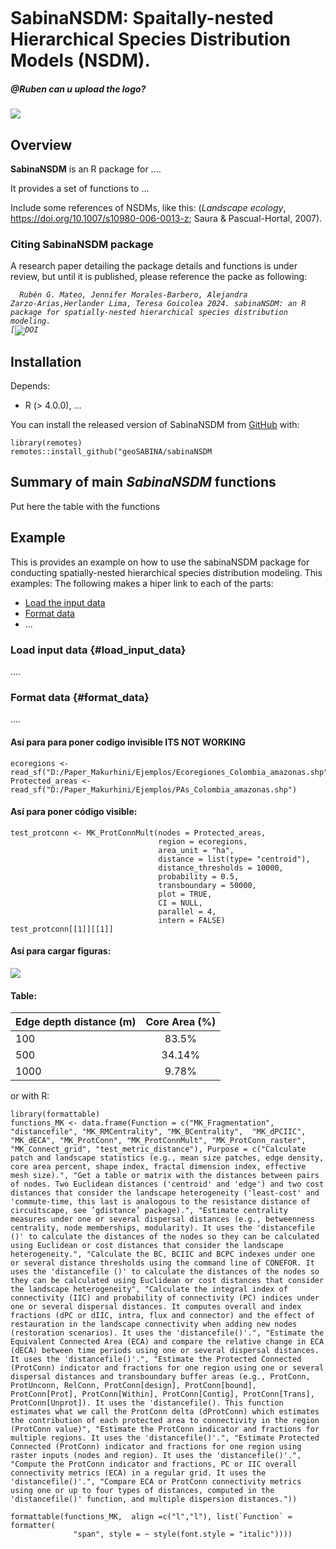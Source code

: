 

<!-- README.md is generated from README.Rmd. Please edit that file -->

```{r, include = FALSE} knitr::opts_chunk$set(collapse = TRUE,comment = "#>",fig.path = "man/figures/README-",out.width = "60%"  message=FALSE, warning=FALSE)
```

# SabinaNSDM: Spaitally-nested Hierarchical Species Distribution Models (NSDM).

##### @Ruben can u upload the logo?
![](directory/logo.png)


## Overview

<strong>SabinaNSDM</strong> is an R package for ....

It provides a set of functions to ...

Include some references of NSDMs, like this: (*Landscape ecology*, <https://doi.org/10.1007/s10980-006-0013-z>; Saura
& Pascual-Hortal, 2007).


### Citing SabinaNSDM package

A research paper detailing the package details and functions is under review, but until it is
published, please reference the packe as following:

<code> <i> Rubén G. Mateo, Jennifer Morales-Barbero, Alejandra Zarzo-Arias,Herlander Lima, Teresa Goicolea 2024. sabinaNSDM: an R package for spatially-nested hierarchical species distribution modeling.
[![DOI](https://zenodo.org/...)
</code> </i>

## Installation

Depends: 
-   R (\> 4.0.0), ...


You can install the released version of SabinaNSDM from
[GitHub](https://github.com) with:

```{r echo=TRUE, eval=FALSE}
library(remotes)
remotes::install_github("geoSABINA/sabinaNSDM
```


## Summary of main *SabinaNSDM* functions

Put here the table with the functions


## Example

This is provides an example on how to use the sabinaNSDM package for conducting spatially-nested hierarchical species distribution modeling. This examples:
The following makes a hiper link to each of the parts:
-   [Load the input data](#load_input_data)
-   [Format data](#format_data)
-   ...

### Load input data {#load_input_data}

....

### Format data {#format_data}

....



#### Así para para poner codigo invisible ITS NOT WORKING
```{r echo=FALSE, eval=FALSE}
ecoregions <- read_sf("D:/Paper_Makurhini/Ejemplos/Ecoregiones_Colombia_amazonas.shp")
Protected_areas <- read_sf("D:/Paper_Makurhini/Ejemplos/PAs_Colombia_amazonas.shp")
```

#### Así para poner código visible:
```{r eval = FALSE}
test_protconn <- MK_ProtConnMult(nodes = Protected_areas, 
                                 region = ecoregions,
                                 area_unit = "ha",
                                 distance = list(type= "centroid"),
                                 distance_thresholds = 10000,
                                 probability = 0.5, 
                                 transboundary = 50000,
                                 plot = TRUE, 
                                 CI = NULL, 
                                 parallel = 4, 
                                 intern = FALSE)
test_protconn[[1]][[1]]
```



#### Así para cargar figuras:

![](man/figures/table_protconn.png)

#### Table:

| Edge depth distance (m) | Core Area (%) |
|-------------------------|:-------------:|
| 100                     |     83.5%     |
| 500                     |    34.14%     |
| 1000                    |     9.78%     |

or with R:

```{r echo=FALSE}
library(formattable)
functions_MK <- data.frame(Function = c("MK_Fragmentation", "distancefile", "MK_RMCentrality", "MK_BCentrality",  "MK_dPCIIC", "MK_dECA", "MK_ProtConn", "MK_ProtConnMult", "MK_ProtConn_raster", "MK_Connect_grid", "test_metric_distance"), Purpose = c("Calculate patch and landscape statistics (e.g., mean size patches, edge density, core area percent, shape index, fractal dimension index, effective mesh size).", "Get a table or matrix with the distances between pairs of nodes. Two Euclidean distances ('centroid' and 'edge') and two cost distances that consider the landscape heterogeneity ('least-cost' and 'commute-time, this last is analogous to the resistance distance of circuitscape, see ’gdistance’ package).", "Estimate centrality measures under one or several dispersal distances (e.g., betweenness centrality, node memberships, modularity). It uses the 'distancefile ()' to calculate the distances of the nodes so they can be calculated using Euclidean or cost distances that consider the landscape heterogeneity.", "Calculate the BC, BCIIC and BCPC indexes under one or several distance thresholds using the command line of CONEFOR. It uses the 'distancefile ()' to calculate the distances of the nodes so they can be calculated using Euclidean or cost distances that consider the landscape heterogeneity", "Calculate the integral index of connectivity (IIC) and probability of connectivity (PC) indices under one or several dispersal distances. It computes overall and index fractions (dPC or dIIC, intra, flux and connector) and the effect of restauration in the landscape connectivity when adding new nodes (restoration scenarios). It uses the 'distancefile()'.", "Estimate the Equivalent Connected Area (ECA) and compare the relative change in ECA (dECA) between time periods using one or several dispersal distances. It uses the 'distancefile()'.", "Estimate the Protected Connected (ProtConn) indicator and fractions for one region using one or several dispersal distances and transboundary buffer areas (e.g., ProtConn, ProtUnconn, RelConn, ProtConn[design], ProtConn[bound], ProtConn[Prot], ProtConn[Within], ProtConn[Contig], ProtConn[Trans], ProtConn[Unprot]). It uses the 'distancefile(). This function estimates what we call the ProtConn delta (dProtConn) which estimates the contribution of each protected area to connectivity in the region (ProtConn value)", "Estimate the ProtConn indicator and fractions for multiple regions. It uses the 'distancefile()'.", "Estimate Protected Connected (ProtConn) indicator and fractions for one region using raster inputs (nodes and region). It uses the 'distancefile()'.", "Compute the ProtConn indicator and fractions, PC or IIC overall connectivity metrics (ECA) in a regular grid. It uses the 'distancefile()'.", "Compare ECA or ProtConn connectivity metrics using one or up to four types of distances, computed in the 'distancefile()' function, and multiple dispersion distances."))

formattable(functions_MK,  align =c("l","l"), list(`Function` = formatter(
              "span", style = ~ style(font.style = "italic"))))

```
